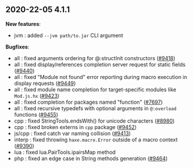 
## 2020-22-05 4.1.1

__New features__:

* jvm : added `--jvm path/to.jar` CLI argument

__Bugfixes__:

* all : fixed arguments ordering for @:structInit constructors ([#9418](https://github.com/HaxeFoundation/haxe/issues/9418))
* all : fixed display/references completion server request for static fields ([#9440](https://github.com/HaxeFoundation/haxe/issues/9440))
* all : fixed "Module not found" error reporting during macro execution in display requests ([#9449](https://github.com/HaxeFoundation/haxe/issues/9449))
* all : fixed module name completion for target-specific modules like `Mod.js.hx` ([#9423](https://github.com/HaxeFoundation/haxe/issues/9423))
* all : fixed completion for packages named "function" ([#7697](https://github.com/HaxeFoundation/haxe/issues/7697))
* all : fixed recursive typedefs with optional arguments in `@:overload` functions ([#9455](https://github.com/HaxeFoundation/haxe/issues/9455))
* cpp : fixed StringTools.endsWith() for unicode characters ([#8980](https://github.com/HaxeFoundation/haxe/issues/8980))
* cpp : fixed broken externs in `cpp` package ([#9452](https://github.com/HaxeFoundation/haxe/issues/9452))
* js/cpp : fixed catch var naming collision ([#9413](https://github.com/HaxeFoundation/haxe/issues/9413))
* interp : fixed throwing `haxe.macro.Error` outside of a macro context ([#9390](https://github.com/HaxeFoundation/haxe/issues/9390))
* lua : fixed lua.PairTools.ipairsMap method
* php : fixed an edge case in String methods generation ([#9464](https://github.com/HaxeFoundation/haxe/issues/9464))